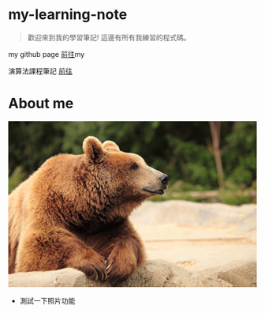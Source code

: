# my-learning-note
> 歡迎來到我的學習筆記! 
> 這邊有所有我練習的程式碼。

my github page [前往](https://aaron1aaron2.github.io/my-learning-note/)my

演算法課程筆記 [前往](https://hackmd.io/eyI8SlFBTmqZjkdSEgQb-g)

# About me
![](image/bear.jpg)

* 測試一下照片功能

